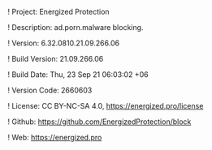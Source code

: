 ! Project: Energized Protection

! Description: ad.porn.malware blocking.

! Version: 6.32.0810.21.09.266.06

! Build Version: 21.09.266.06

! Build Date: Thu, 23 Sep 21 06:03:02 +06

! Version Code: 2660603

! License: CC BY-NC-SA 4.0, https://energized.pro/license

! Github: https://github.com/EnergizedProtection/block

! Web: https://energized.pro
